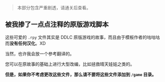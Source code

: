 > 本部分包含严重剧透，请通关后查看。

## 被我掺了一点点注释的原版游戏脚本

这些可爱的 `.rpy` 文件其实是 DDLC 原版游戏的故事，而且由于模板作者的咕咕咕而**没有任何汉化**。XD

当然，也许我会放一个参考翻译的。

您可以在原故事的基础上进行大型改编，比如拯救晴天娃娃之类的。

**但是，如果你不考虑更改这些文件，那么请不要将这些文件添加到 `/game` 目录。**